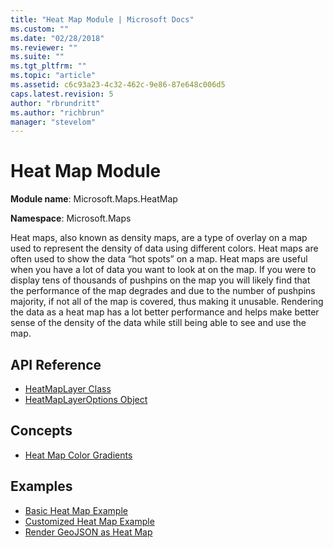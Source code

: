 ```yaml
---
title: "Heat Map Module | Microsoft Docs"
ms.custom: ""
ms.date: "02/28/2018"
ms.reviewer: ""
ms.suite: ""
ms.tgt_pltfrm: ""
ms.topic: "article"
ms.assetid: c6c93a23-4c32-462c-9e86-87e648c006d5
caps.latest.revision: 5
author: "rbrundritt"
ms.author: "richbrun"
manager: "stevelom"
---
```

# Heat Map Module
**Module name**: Microsoft.Maps.HeatMap

**Namespace**: Microsoft.Maps 

Heat maps, also known as density maps, are a type of overlay on a map used to represent the density of data using different colors. Heat maps are often used to show the data “hot spots” on a map. Heat maps are useful when you have a lot of data you want to look at on the map. If you were to display tens of thousands of pushpins on the map you will likely find that the performance of the map degrades and due to the number of pushpins majority, if not all of the map is covered, thus making it unusable. Rendering the data as a heat map has a lot better performance and helps make better sense of the density of the data while still being able to see and use the map.

## API Reference
  * [HeatMapLayer Class](../v8-web-control/heatmaplayer-class.md)
  * [HeatMapLayerOptions Object](../v8-web-control/heatmaplayeroptions-object.md)


## Concepts
  * [Heat Map Color Gradients](../v8-web-control/heat-map-color-gradients.md)
  
## Examples
  * [Basic Heat Map Example](../v8-web-control/basic-heat-map-example.md)
  * [Customized Heat Map Example](../v8-web-control/customized-heat-map-example.md)
  * [Render GeoJSON as Heat Map](../v8-web-control/render-geojson-as-heat-map.md)
 